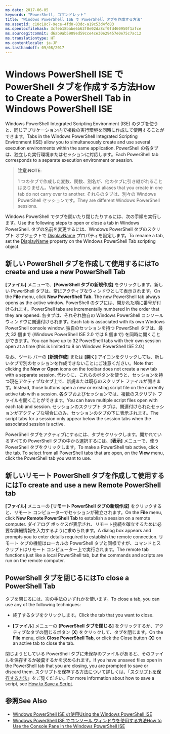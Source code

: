 ```yaml
---
ms.date: 2017-06-05
keywords: "PowerShell, コマンドレット"
title: "Windows PowerShell ISE で PowerShell タブを作成する方法"
ms.assetid: c10c18c7-9ece-4fd0-83dc-a19c53d4fd83
ms.openlocfilehash: 3cfeb18babe6b63f0e02da8cf0fd460950f1afce
ms.sourcegitcommit: d6ab9ab5909ed59cce4ce30e29457e0e75c7ac12
ms.translationtype: HT
ms.contentlocale: ja-JP
ms.lasthandoff: 09/08/2017
---
```

# <a name="how-to-create-a-powershell-tab-in-windows-powershell-ise"></a><span data-ttu-id="b3e89-103">Windows PowerShell ISE で PowerShell タブを作成する方法</span><span class="sxs-lookup"><span data-stu-id="b3e89-103">How to Create a PowerShell Tab in Windows PowerShell ISE</span></span>
<span data-ttu-id="b3e89-104">Windows PowerShell Integrated Scripting Environment (ISE) のタブを使うと、同じアプリケーション内で複数の実行環境を同時に作成して使用することができます。</span><span class="sxs-lookup"><span data-stu-id="b3e89-104">Tabs in the Windows PowerShell Integrated Scripting Environment (ISE) allow you to simultaneously create and use several execution environments within the same application.</span></span>
<span data-ttu-id="b3e89-105">PowerShell の各タブは、独立した実行環境またはセッションに対応します。</span><span class="sxs-lookup"><span data-stu-id="b3e89-105">Each PowerShell tab corresponds to a separate execution environment or session.</span></span>

> <span data-ttu-id="b3e89-106">**注意**:</span><span class="sxs-lookup"><span data-stu-id="b3e89-106">**NOTE**:</span></span>
>
> <span data-ttu-id="b3e89-107">1 つのタブで作成した変数、関数、別名が、他のタブに引き継がれることはありません。</span><span class="sxs-lookup"><span data-stu-id="b3e89-107">Variables, functions, and aliases that you create in one tab do not carry over to another.</span></span> <span data-ttu-id="b3e89-108">それらのタブは、別々の Windows PowerShell セッションです。</span><span class="sxs-lookup"><span data-stu-id="b3e89-108">They are different Windows PowerShell sessions.</span></span>

<span data-ttu-id="b3e89-109">Windows PowerShell でタブを開いたり閉じたりするには、次の手順を実行します。</span><span class="sxs-lookup"><span data-stu-id="b3e89-109">Use the following steps to open or close a tab in Windows PowerShell.</span></span>
<span data-ttu-id="b3e89-110">タブの名前を変更するには、Windows PowerShell タブのスクリプト オブジェクトで [DisplayName](The-PowerShellTab-Object.md#displayname) プロパティを設定します。</span><span class="sxs-lookup"><span data-stu-id="b3e89-110">To rename a tab, set the [DisplayName](The-PowerShellTab-Object.md#displayname) property on the Windows PowerShell Tab scripting object.</span></span>

## <a name="to-create-and-use-a-new-powershell-tab"></a><span data-ttu-id="b3e89-111">新しい PowerShell タブを作成して使用するには</span><span class="sxs-lookup"><span data-stu-id="b3e89-111">To create and use a new PowerShell Tab</span></span>

<span data-ttu-id="b3e89-112">**[ファイル]** メニューで、**[PowerShell タブの新規作成]** をクリックします。新しい PowerShell タブは、常にアクティブなウィンドウとして表示されます。</span><span class="sxs-lookup"><span data-stu-id="b3e89-112">On the **File** menu, click **New PowerShell Tab**. The new PowerShell tab always opens as the active window.</span></span>
<span data-ttu-id="b3e89-113">PowerShell のタブには、開かれた順に番号が付けられます。</span><span class="sxs-lookup"><span data-stu-id="b3e89-113">PowerShell tabs are incrementally numbered in the order that they are opened.</span></span>
<span data-ttu-id="b3e89-114">各タブは、それぞれ独自の Windows PowerShell コンソール ウィンドウに関連付けられます。</span><span class="sxs-lookup"><span data-stu-id="b3e89-114">Each tab is associated with its own Windows PowerShell console window.</span></span>
<span data-ttu-id="b3e89-115">独自のセッションを持つ PowerShell タブは、最大 32 個まで (Windows PowerShell ISE 2.0 では 8 個まで) を同時に開くことができます。</span><span class="sxs-lookup"><span data-stu-id="b3e89-115">You can have up to 32 PowerShell tabs with their own session open at a time (this is limited to 8 on Windows PowerShell ISE 2.0.)</span></span>

<span data-ttu-id="b3e89-116">なお、ツール バーの **[新規作成]** または **[開く]** アイコンをクリックしても、新しいタブで別のセッションを作成できないことにご注意ください。</span><span class="sxs-lookup"><span data-stu-id="b3e89-116">Note that clicking the **New** or **Open** icons on the toolbar does not create a new tab with a separate session.</span></span>
<span data-ttu-id="b3e89-117">代わりに、これらのボタンを使うと、セッションを持つ現在アクティブなタブ上で、新規または既存のスクリプト ファイルが開きます。</span><span class="sxs-lookup"><span data-stu-id="b3e89-117">Instead, those buttons open a new or existing script file on the currently active tab with a session.</span></span>
<span data-ttu-id="b3e89-118">各タブおよびセッションでは、複数のスクリプト ファイルを開くことができます。</span><span class="sxs-lookup"><span data-stu-id="b3e89-118">You can have multiple script files open with each tab and session.</span></span>
<span data-ttu-id="b3e89-119">セッションのスクリプト タブは、関連付けられたセッションがアクティブな場合にのみ、セッションのタブの下に表示されます。</span><span class="sxs-lookup"><span data-stu-id="b3e89-119">The script tabs for a session only appear below the session tabs when the associated session is active.</span></span>

<span data-ttu-id="b3e89-120">PowerShell タブをアクティブにするには、タブをクリックします。開かれているすべての PowerShell タブの中から選択するには、**[表示]** メニューで、使う PowerShell タブをクリックします。</span><span class="sxs-lookup"><span data-stu-id="b3e89-120">To make a PowerShell tab active, click the tab. To select from all PowerShell tabs that are open, on the **View** menu, click the PowerShell tab you want to use.</span></span>

## <a name="to-create-and-use-a-new-remote-powershell-tab"></a><span data-ttu-id="b3e89-121">新しいリモート PowerShell タブを作成して使用するには</span><span class="sxs-lookup"><span data-stu-id="b3e89-121">To create and use a new Remote PowerShell tab</span></span>

<span data-ttu-id="b3e89-122">**[ファイル]** メニューの **[リモート PowerShell タブの新規作成]** をクリックすると、リモート コンピューターでセッションが確立されます。</span><span class="sxs-lookup"><span data-stu-id="b3e89-122">On the **File** menu, click **New Remote PowerShell Tab** to establish a session on a remote computer.</span></span>
<span data-ttu-id="b3e89-123">ダイアログ ボックスが表示され、リモート接続を確立するために必要な詳細情報を入力するように求められます。</span><span class="sxs-lookup"><span data-stu-id="b3e89-123">A dialog box appears and prompts you to enter details required to establish the remote connection.</span></span>
<span data-ttu-id="b3e89-124">リモート タブの機能はローカルの PowerShell タブと同様ですが、コマンドとスクリプトはリモート コンピューター上で実行されます。</span><span class="sxs-lookup"><span data-stu-id="b3e89-124">The remote tab functions just like a local PowerShell tab, but the commands and scripts are run on the remote computer.</span></span>

## <a name="to-close-a-powershell-tab"></a><span data-ttu-id="b3e89-125">PowerShell タブを閉じるには</span><span class="sxs-lookup"><span data-stu-id="b3e89-125">To close a PowerShell Tab</span></span>

<span data-ttu-id="b3e89-126">タブを閉じるには、次の手法のいずれかを使います。</span><span class="sxs-lookup"><span data-stu-id="b3e89-126">To close a tab, you can use any of the following techniques:</span></span>

- <span data-ttu-id="b3e89-127">終了するタブをクリックします。</span><span class="sxs-lookup"><span data-stu-id="b3e89-127">Click the tab that you want to close.</span></span>

- <span data-ttu-id="b3e89-128">**[ファイル]** メニューの **[PowerShell タブを閉じる]** をクリックするか、アクティブなタブの閉じるボタン (**X**) をクリックして、タブを閉じます。</span><span class="sxs-lookup"><span data-stu-id="b3e89-128">On the **File** menu, click **Close PowerShell Tab**, or click  the Close button  (**X**) on an active tab to close the tab.</span></span>

<span data-ttu-id="b3e89-129">閉じようとしている PowerShell タブに未保存のファイルがあると、そのファイルを保存するか破棄するかを求められます。</span><span class="sxs-lookup"><span data-stu-id="b3e89-129">If you have unsaved files open in the PowerShell tab that you are closing, you are prompted to save or discard them.</span></span>
<span data-ttu-id="b3e89-130">スクリプトを保存する方法について詳しくは、「[スクリプトを保存する方法](How-to-Write-and-Run-Scripts-in-the-Windows-PowerShell-ISE.md#how-to-save-a-script)」をご覧ください。</span><span class="sxs-lookup"><span data-stu-id="b3e89-130">For more information about how to save a script, see [How to Save a Script](How-to-Write-and-Run-Scripts-in-the-Windows-PowerShell-ISE.md#how-to-save-a-script).</span></span>

## <a name="see-also"></a><span data-ttu-id="b3e89-131">参照</span><span class="sxs-lookup"><span data-stu-id="b3e89-131">See Also</span></span>

- [<span data-ttu-id="b3e89-132">Windows PowerShell ISE の使用</span><span class="sxs-lookup"><span data-stu-id="b3e89-132">Using the Windows PowerShell ISE</span></span>](Using-the-Windows-PowerShell-ISE.md)
- [<span data-ttu-id="b3e89-133">Windows PowerShell ISE でコンソール ウィンドウを使用する方法</span><span class="sxs-lookup"><span data-stu-id="b3e89-133">How to Use the Console Pane in the Windows PowerShell ISE</span></span>](How-to-Use-the-Console-Pane-in-the-Windows-PowerShell-ISE.md)

